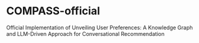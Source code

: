 # COMPASS-official
Official Implementation of Unveiling User Preferences: A Knowledge Graph and LLM-Driven Approach for Conversational Recommendation
